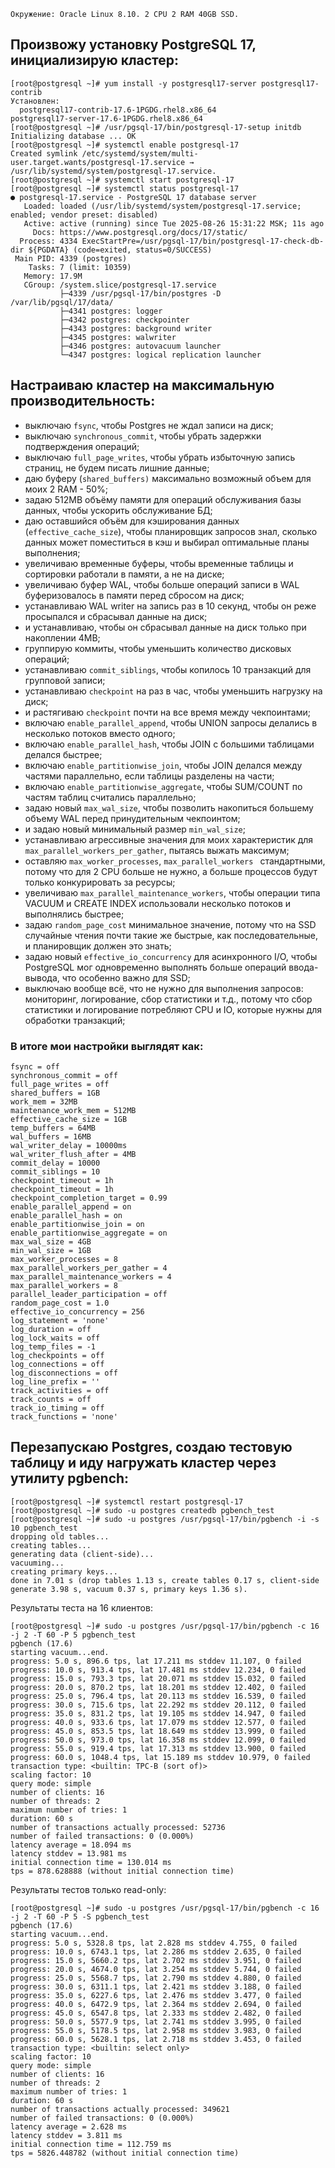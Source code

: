 ```
Окружение: Oracle Linux 8.10. 2 CPU 2 RAM 40GB SSD.
```
## Произвожу установку PostgreSQL 17, инициализирую кластер: 
```
[root@postgresql ~]# yum install -y postgresql17-server postgresql17-contrib
Установлен:
  postgresql17-contrib-17.6-1PGDG.rhel8.x86_64                                   postgresql17-server-17.6-1PGDG.rhel8.x86_64
[root@postgresql ~]# /usr/pgsql-17/bin/postgresql-17-setup initdb
Initializing database ... OK
[root@postgresql ~]# systemctl enable postgresql-17
Created symlink /etc/systemd/system/multi-user.target.wants/postgresql-17.service → /usr/lib/systemd/system/postgresql-17.service.
[root@postgresql ~]# systemctl start postgresql-17
[root@postgresql ~]# systemctl status postgresql-17
● postgresql-17.service - PostgreSQL 17 database server
   Loaded: loaded (/usr/lib/systemd/system/postgresql-17.service; enabled; vendor preset: disabled)
   Active: active (running) since Tue 2025-08-26 15:31:22 MSK; 11s ago
     Docs: https://www.postgresql.org/docs/17/static/
  Process: 4334 ExecStartPre=/usr/pgsql-17/bin/postgresql-17-check-db-dir ${PGDATA} (code=exited, status=0/SUCCESS)
 Main PID: 4339 (postgres)
    Tasks: 7 (limit: 10359)
   Memory: 17.9M
   CGroup: /system.slice/postgresql-17.service
           ├─4339 /usr/pgsql-17/bin/postgres -D /var/lib/pgsql/17/data/
           ├─4341 postgres: logger
           ├─4342 postgres: checkpointer
           ├─4343 postgres: background writer
           ├─4345 postgres: walwriter
           ├─4346 postgres: autovacuum launcher
           └─4347 postgres: logical replication launcher
```
## Настраиваю кластер на максимальную производительность: 
- выключаю `fsync`, чтобы Postgres не ждал записи на диск;
- выключаю `synchronous_commit`, чтобы убрать задержки подтверждения операций;
- выключаю `full_page_writes`, чтобы убрать избыточную запись страниц, не будем писать лишние данные;
- даю буферу (`shared_buffers)` максимально возможный объем для моих 2 RAM - 50%;
- задаю 512MB объёму памяти для операций обслуживания базы данных, чтобы ускорить обслуживание БД;
- даю оставшийся объём для кэширования данных (`effective_cache_size`), чтобы планировщик запросов знал, сколько данных может поместиться в кэш и выбирал оптимальные планы выполнения;
- увеличиваю временные буферы, чтобы временные таблицы и сортировки работали в памяти, а не на диске;
- увеличиваю буфер WAL, чтобы больше операций записи в WAL буферизовалось в памяти перед сбросом на диск;
- устанавливаю WAL writer на запись раз в 10 секунд, чтобы он реже просыпался и сбрасывал данные на диск;
- и устанавливаю, чтобы он сбрасывал данные на диск только при накоплении 4MB;
- группирую коммиты, чтобы уменьшить количество дисковых операций;
- устанавливаю `commit_siblings`, чтобы копилось 10 транзакций для групповой записи;
- устанавливаю `checkpoint` на раз в час, чтобы уменьшить нагрузку на диск;
- и растягиваю `checkpoint` почти на все время между чекпоинтами;
- включаю `enable_parallel_append`, чтобы UNION запросы делались в несколько потоков вместо одного;
- включаю `enable_parallel_hash`, чтобы JOIN с большими таблицами делался быстрее;
- включаю `enable_partitionwise_join`, чтобы JOIN делался между частями параллельно, если таблицы разделены на части; 
- включаю `enable_partitionwise_aggregate`, чтобы SUM/COUNT по частям таблиц считались параллельно;
- задаю новый `max_wal_size`, чтобы позволить накопиться большему объему WAL перед принудительным чекпоинтом;
- и задаю новый минимальный размер `min_wal_size`;
- устанавливаю агрессивные значения для моих характеристик для `max_parallel_workers_per_gather`, пытаясь выжать максимум;
- оставляю `max_worker_processes`, `max_parallel_workers ` стандартными, потому что для 2 CPU больше не нужно, а больше процессов будут только конкурировать за ресурсы;
- увеличиваю `max_parallel_maintenance_workers`, чтобы операции типа VACUUM и CREATE INDEX использовали несколько потоков и выполнялись быстрее;
- задаю `random_page_cost` минимальное значение, потому что на SSD случайные чтения почти такие же быстрые, как последовательные, и планировщик должен это знать;
- задаю новый `effective_io_concurrency` для асинхронного I/O, чтобы PostgreSQL мог одновременно выполнять больше операций ввода-вывода, что особенно важно для SSD;
- выключаю вообще всё, что не нужно для выполнения запросов: мониторинг, логирование, сбор статистики и т.д., потому что сбор статистики и логирование потребляют CPU и IO, которые нужны для обработки транзакций;

### В итоге мои настройки выглядят как:
```
fsync = off
synchronous_commit = off
full_page_writes = off
shared_buffers = 1GB
work_mem = 32MB
maintenance_work_mem = 512MB
effective_cache_size = 1GB
temp_buffers = 64MB
wal_buffers = 16MB
wal_writer_delay = 10000ms
wal_writer_flush_after = 4MB
commit_delay = 10000
commit_siblings = 10
checkpoint_timeout = 1h
checkpoint_timeout = 1h
checkpoint_completion_target = 0.99
enable_parallel_append = on
enable_parallel_hash = on
enable_partitionwise_join = on
enable_partitionwise_aggregate = on
max_wal_size = 4GB
min_wal_size = 1GB
max_worker_processes = 8                
max_parallel_workers_per_gather = 4     
max_parallel_maintenance_workers = 4    
max_parallel_workers = 8
parallel_leader_participation = off
random_page_cost = 1.0
effective_io_concurrency = 256
log_statement = 'none'
log_duration = off
log_lock_waits = off
log_temp_files = -1
log_checkpoints = off
log_connections = off
log_disconnections = off
log_line_prefix = ''
track_activities = off
track_counts = off
track_io_timing = off
track_functions = 'none'
```
## Перезапускаю Postgres, создаю тестовую таблицу и иду нагружать кластер через утилиту pgbench:
```
[root@postgresql ~]# systemctl restart postgresql-17
[root@postgresql ~]# sudo -u postgres createdb pgbench_test
[root@postgresql ~]# sudo -u postgres /usr/pgsql-17/bin/pgbench -i -s 10 pgbench_test
dropping old tables...
creating tables...
generating data (client-side)...
vacuuming...
creating primary keys...
done in 7.01 s (drop tables 1.13 s, create tables 0.17 s, client-side generate 3.98 s, vacuum 0.37 s, primary keys 1.36 s).
```
Результаты теста на 16 клиентов: 
```
[root@postgresql ~]# sudo -u postgres /usr/pgsql-17/bin/pgbench -c 16 -j 2 -T 60 -P 5 pgbench_test
pgbench (17.6)
starting vacuum...end.
progress: 5.0 s, 896.6 tps, lat 17.211 ms stddev 11.107, 0 failed
progress: 10.0 s, 913.4 tps, lat 17.481 ms stddev 12.234, 0 failed
progress: 15.0 s, 793.3 tps, lat 20.071 ms stddev 15.032, 0 failed
progress: 20.0 s, 870.2 tps, lat 18.201 ms stddev 12.402, 0 failed
progress: 25.0 s, 796.4 tps, lat 20.113 ms stddev 16.539, 0 failed
progress: 30.0 s, 715.6 tps, lat 22.292 ms stddev 20.112, 0 failed
progress: 35.0 s, 831.2 tps, lat 19.105 ms stddev 14.947, 0 failed
progress: 40.0 s, 933.6 tps, lat 17.079 ms stddev 12.577, 0 failed
progress: 45.0 s, 853.5 tps, lat 18.649 ms stddev 13.999, 0 failed
progress: 50.0 s, 973.0 tps, lat 16.358 ms stddev 12.099, 0 failed
progress: 55.0 s, 919.4 tps, lat 17.313 ms stddev 13.900, 0 failed
progress: 60.0 s, 1048.4 tps, lat 15.189 ms stddev 10.979, 0 failed
transaction type: <builtin: TPC-B (sort of)>
scaling factor: 10
query mode: simple
number of clients: 16
number of threads: 2
maximum number of tries: 1
duration: 60 s
number of transactions actually processed: 52736
number of failed transactions: 0 (0.000%)
latency average = 18.094 ms
latency stddev = 13.981 ms
initial connection time = 130.014 ms
tps = 878.628888 (without initial connection time)
```
Результаты тестов только read-only:
```
[root@postgresql ~]# sudo -u postgres /usr/pgsql-17/bin/pgbench -c 16 -j 2 -T 60 -P 5 -S pgbench_test
pgbench (17.6)
starting vacuum...end.
progress: 5.0 s, 5328.8 tps, lat 2.828 ms stddev 4.755, 0 failed
progress: 10.0 s, 6743.1 tps, lat 2.286 ms stddev 2.635, 0 failed
progress: 15.0 s, 5660.2 tps, lat 2.702 ms stddev 3.951, 0 failed
progress: 20.0 s, 4674.0 tps, lat 3.254 ms stddev 5.744, 0 failed
progress: 25.0 s, 5568.7 tps, lat 2.790 ms stddev 4.880, 0 failed
progress: 30.0 s, 6311.1 tps, lat 2.421 ms stddev 3.188, 0 failed
progress: 35.0 s, 6227.6 tps, lat 2.476 ms stddev 3.477, 0 failed
progress: 40.0 s, 6472.9 tps, lat 2.364 ms stddev 2.694, 0 failed
progress: 45.0 s, 6547.8 tps, lat 2.333 ms stddev 2.482, 0 failed
progress: 50.0 s, 5577.9 tps, lat 2.741 ms stddev 3.995, 0 failed
progress: 55.0 s, 5178.5 tps, lat 2.958 ms stddev 3.983, 0 failed
progress: 60.0 s, 5628.1 tps, lat 2.718 ms stddev 3.453, 0 failed
transaction type: <builtin: select only>
scaling factor: 10
query mode: simple
number of clients: 16
number of threads: 2
maximum number of tries: 1
duration: 60 s
number of transactions actually processed: 349621
number of failed transactions: 0 (0.000%)
latency average = 2.628 ms
latency stddev = 3.811 ms
initial connection time = 112.759 ms
tps = 5826.448782 (without initial connection time)
```
